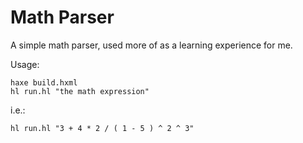 # Math Parser
A simple math parser, used more of as a learning experience for me.

Usage:
```
haxe build.hxml
hl run.hl "the math expression"
```
i.e.:
```
hl run.hl "3 + 4 * 2 / ( 1 - 5 ) ^ 2 ^ 3"
```